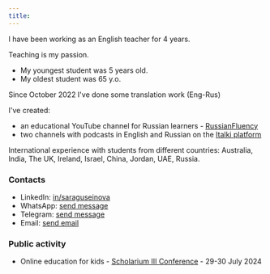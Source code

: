 ```yaml
---
title: 
---
```


I have been working as an English teacher for 4 years. 

Teaching is my passion. 

<!--### 
I'm native Russian speaker. I also teach Russian as a foreign language. 
-->
- My youngest student was 5 years old.
- My oldest student was 65 y.o.
  
Since October 2022 I've done some translation work (Eng-Rus)

I've created:
- an educational YouTube channel for Russian learners - [RussianFluency](https://www.youtube.com/channel/UCwelZhvjtwLwSSil7Evyo5Q/)
- two channels with podcasts in English and Russian on the [Italki platform](https://5-dollar-bonus.saraguseinova.com)
  
International experience with students from different countries: Australia, India, The UK, Ireland, Israel, China, Jordan, UAE, Russia.

### Contacts
* LinkedIn: [in/saraguseinova](https://www.linkedin.com/in/saraguseinova/)
* WhatsApp: [send message](https://wa.me/905071590431)
* Telegram: [send message](https://t.me/msprincesssara)
* Email: [send email](mailto:s.guseinova97@gmail.com)

### Public activity
* Online education for kids - [Scholarium III Conference](https://scholarium.kz/) - 29-30 July 2024


